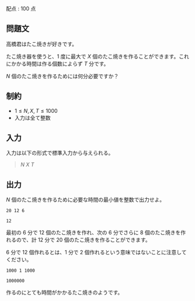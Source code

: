 配点 : $100$ 点

## 問題文

高橋君はたこ焼きが好きです。

たこ焼き器を使うと、$1$ 度に最大で $X$ 個のたこ焼きを作ることができます。これにかかる時間は作る個数によらず $T$ 分です。

$N$ 個のたこ焼きを作るためには何分必要ですか？

## 制約

- $1 \leq N,X,T \leq 1000$
- 入力は全て整数

## 入力

入力は以下の形式で標準入力から与えられる。

> $N$ $X$ $T$

## 出力

$N$ 個のたこ焼きを作るために必要な時間の最小値を整数で出力せよ。

```input1
20 12 6
```

```output1
12
```

最初の $6$ 分で $12$ 個のたこ焼きを作れ、次の $6$ 分でさらに $8$ 個のたこ焼きを作れるので、計 $12$ 分で $20$ 個のたこ焼きを作ることができます。

$6$ 分で $12$ 個作れるとは、$1$ 分で $2$ 個作れるという意味ではないことに注意してください。

```input2
1000 1 1000
```

```output2
1000000
```

作るのにとても時間がかかるたこ焼きのようです。